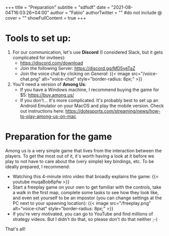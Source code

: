 +++
title = "Preparation"
subtitle = "sdfsdf"
date = "2021-08-04T16:03:26+04:00"
author = "Fabio"
authorTwitter = "" #do not include @
cover = ""
showFullContent = true
+++

# Tools to set up:

1. For our communication, let's use **Discord** (I considered Slack, but it gets complicated for invitees):
   - https://discord.com/download
   - Join the following Server: https://discord.gg/MD5yeTaZ
   - Join the voice chat by clicking on _General_:
     {{< image src="/voice-chat.png" alt="voice-chat" style="border-radius: 8px;" >}}
2. You'll need a version of **Among Us**:
   - If you have a Windows machine, I recommend buying the game for $5: https://buy.among.us/
   - If you don't... It's more complicated. It's probably best to set up an Android Emulator on your MacOS and play the mobile version. Check out instructions here: https://dotesports.com/streaming/news/how-to-play-among-us-on-mac

# Preparation for the game

Among us is a very simple game that lives from the interaction between the players.
To get the most out of it, it's worth having a look at it before we play to not have to care about the (very simple) key bindings, etc.
To be ideally prepared, I recommend:

- Watching this 4-minute intro video that broadly explains the game: {{< youtube muqaBob6pfw >}}
- Start a freeplay game on your own to get familiar with the controls, take a walk in the first map, complete some tasks to see how they look like, and even set yourself to be an impostor (you can change settings at the PC next to your spawning location): {{< image src="/freeplay.png" alt="voice-chat" style="border-radius: 8px;" >}}
- If you're very motivated, you can go to YouTube and find millions of strategy videos. But I didn't do that, so please don't do that neither ;-)

That's all!
